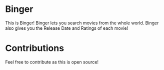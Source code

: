 # Binger
This is Binger!
Binger lets you search movies from the whole world.
Binger also gives you the Release Date and Ratings of each movie!
# Contributions
Feel free to contribute as this is open source!
